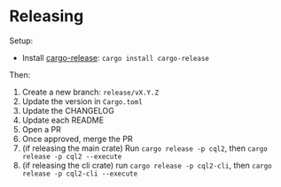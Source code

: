 # Releasing

Setup:

- Install [cargo-release](https://github.com/crate-ci/cargo-release): `cargo install cargo-release`

Then:

1. Create a new branch: `release/vX.Y.Z`
2. Update the version in `Cargo.toml`
3. Update the CHANGELOG
4. Update each README 
5. Open a PR
6. Once approved, merge the PR
7. (if releasing the main crate) Run `cargo release -p cql2`, then `cargo release -p cql2 --execute`
8. (if releasing the cli crate) run `cargo release -p cql2-cli`, then `cargo release -p cql2-cli --execute`
